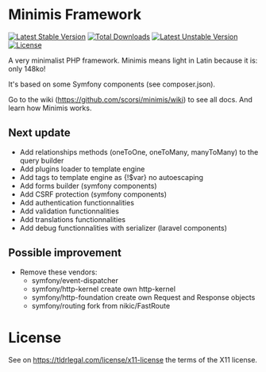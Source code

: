 # Minimis Framework

[![Latest Stable Version](https://poser.pugx.org/scorsi/minimis/v/stable)](https://packagist.org/packages/scorsi/minimis)
[![Total Downloads](https://poser.pugx.org/scorsi/minimis/downloads)](https://packagist.org/packages/scorsi/minimis)
[![Latest Unstable Version](https://poser.pugx.org/scorsi/minimis/v/unstable)](https://packagist.org/packages/scorsi/minimis)
[![License](https://poser.pugx.org/scorsi/minimis/license)](https://packagist.org/packages/scorsi/minimis)

A very minimalist PHP framework. Minimis means light in Latin because it is: only 148ko!

It's based on some Symfony components (see composer.json).

Go to the wiki (https://github.com/scorsi/minimis/wiki) to see all docs. And learn how Minimis works.

## Next update
- Add relationships methods (oneToOne, oneToMany, manyToMany) to the query builder
- Add plugins loader to template engine
- Add tags to template engine as {!$var} no autoescaping
- Add forms builder (symfony components)
- Add CSRF protection (symfony components)
- Add authentication functionnalities
- Add validation functionnalities
- Add translations functionnalities
- Add debug functionnalities with serializer (laravel components)

## Possible improvement
- Remove these vendors:
  - symfony/event-dispatcher
  - symfony/http-kernel create own http-kernel
  - symfony/http-foundation create own Request and Response objects
  - symfony/routing fork from nikic/FastRoute

# License

See on https://tldrlegal.com/license/x11-license the terms of the X11 license.

